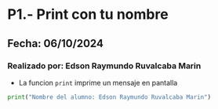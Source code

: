 # P1.- Print con tu nombre
## Fecha: 06/10/2024
### Realizado por: Edson Raymundo Ruvalcaba Marin

- La funcion `print` imprime un mensaje en pantalla 
``` python
print("Nombre del alumno: Edson Raymundo Ruvalcaba Marin") 
